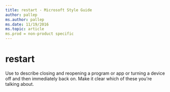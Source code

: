 ```yaml
---
title: restart - Microsoft Style Guide
author: pallep
ms.author: pallep
ms.date: 11/19/2016
ms.topic: article
ms.prod = non-product specific
---
```


# restart

Use to
describe closing and reopening a program or app or turning a device off
and then immediately back on. Make it clear which of these you're
talking about.
